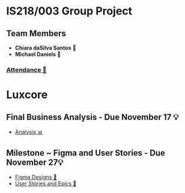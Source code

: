 # IS218/003 Group Project

## Team Members
- **Chiara daSilva Santos** 🌟
- **Michael Daniels** 🌟

### [Attendance 📅](attendance.md)

# Luxcore

## Final Business Analysis - Due November 17 💡
- [Analysis 📊](files/analysis.md)

## Milestone ~ Figma and User Stories - Due November 27💡
- [Figma Designs 🎨](files/figma.md)
- [User Stories and Epics 👥](files/epics.md)